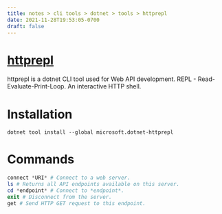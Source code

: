 ```yaml
---
title: notes > cli tools > dotnet > tools > httprepl
date: 2021-11-28T19:53:05-0700
draft: false
---
```

# [httprepl](https://aka.ms/http-repl-doc)
httprepl is a dotnet CLI tool used for Web API development.
REPL - Read-Evaluate-Print-Loop.
An interactive HTTP shell.

# Installation
`dotnet tool install --global microsoft.dotnet-httprepl`
# 
# Commands
```powershell
connect *URI* # Connect to a web server.
ls # Returns all API endpoints available on this server.
cd *endpoint* # Connect to *endpoint*.
exit # Disconnect from the server.
get # Send HTTP GET request to this endpoint.
```

